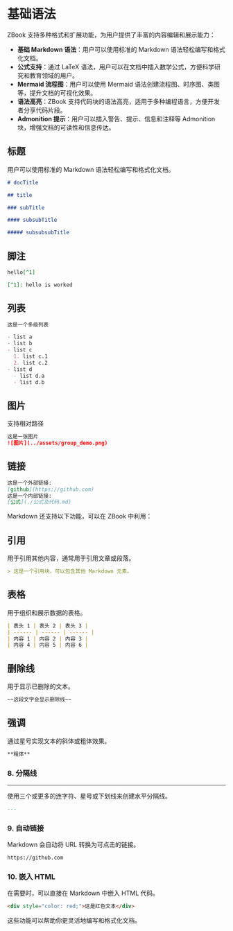 # 基础语法

ZBook 支持多种格式和扩展功能，为用户提供了丰富的内容编辑和展示能力：

- **基础 Markdown 语法**：用户可以使用标准的 Markdown 语法轻松编写和格式化文档。
- **公式支持**：通过 LaTeX 语法，用户可以在文档中插入数学公式，方便科学研究和教育领域的用户。
- **Mermaid 流程图**：用户可以使用 Mermaid 语法创建流程图、时序图、类图等，提升文档的可视化效果。
- **语法高亮**：ZBook 支持代码块的语法高亮，适用于多种编程语言，方便开发者分享代码片段。
- **Admonition 提示**：用户可以插入警告、提示、信息和注释等 Admonition 块，增强文档的可读性和信息传达。

## 标题

用户可以使用标准的 Markdown 语法轻松编写和格式化文档。

```markdown
# docTitle

## title

### subTitle

#### subsubTitle

##### subsubsubTitle
```

## 脚注

```markdown
hello[^1]

[^1]: hello is worked
```

## 列表

```markdown
这是一个多级列表

- list a
- list b
- list c
  1. list c.1
  2. list c.2
- list d
  - list d.a
  - list d.b
```

## 图片

支持相对路径

```markdown
这是一张图片
![图片](../assets/group_demo.png)
```

## 链接

```markdown
这是一个外部链接:
[github](https://github.com)
这是一个内部链接:
[公式](./公式及代码.md)
```

Markdown 还支持以下功能，可以在 ZBook 中利用：

## 引用

用于引用其他内容，通常用于引用文章或段落。

```markdown
> 这是一个引用块，可以包含其他 Markdown 元素。
```

## 表格

用于组织和展示数据的表格。

```markdown
| 表头 1 | 表头 2 | 表头 3 |
| ------ | ------ | ------ |
| 内容 1 | 内容 2 | 内容 3 |
| 内容 4 | 内容 5 | 内容 6 |
```

## 删除线

用于显示已删除的文本。

```markdown
~~这段文字会显示删除线~~
```

## 强调

通过星号实现文本的斜体或粗体效果。

```markdown
**粗体**
```

### 8. **分隔线**

---

使用三个或更多的连字符、星号或下划线来创建水平分隔线。

```markdown
---
```

### 9. **自动链接**

Markdown 会自动将 URL 转换为可点击的链接。

```markdown
https://github.com
```

### 10. **嵌入 HTML**

在需要时，可以直接在 Markdown 中嵌入 HTML 代码。

```markdown
<div style="color: red;">这是红色文本</div>
```

这些功能可以帮助你更灵活地编写和格式化文档。
